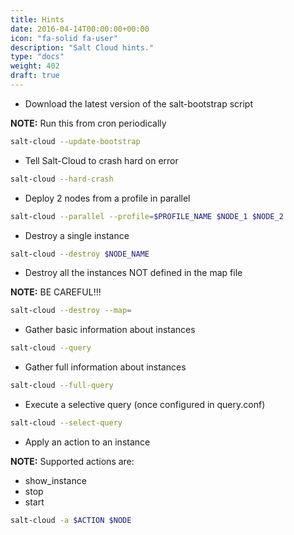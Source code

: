 ```yaml
---
title: Hints
date: 2016-04-14T00:00:00+00:00
icon: "fa-solid fa-user"
description: "Salt Cloud hints."
type: "docs"
weight: 402
draft: true
---
```


- Download the latest version of the salt-bootstrap script

**NOTE:** Run this from cron periodically

```bash
salt-cloud --update-bootstrap
```

- Tell Salt-Cloud to crash hard on error

```bash
salt-cloud --hard-crash
```

- Deploy 2 nodes from a profile in parallel

```bash
salt-cloud --parallel --profile=$PROFILE_NAME $NODE_1 $NODE_2
```

- Destroy a single instance

```bash
salt-cloud --destroy $NODE_NAME
```

- Destroy all the instances NOT defined in the map file

**NOTE:** BE CAREFUL!!!

```bash
salt-cloud --destroy --map=
```

- Gather basic information about instances

```bash
salt-cloud --query
```

- Gather full information about instances

```bash
salt-cloud --full-query
```

- Execute a selective query (once configured in query.conf)

```bash
salt-cloud --select-query
```

- Apply an action to an instance

**NOTE:** Supported actions are:

- show_instance
- stop
- start

```bash
salt-cloud -a $ACTION $NODE
```
